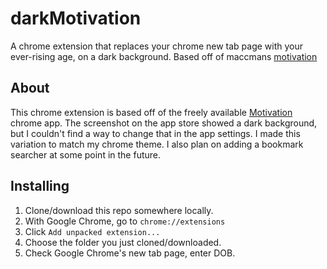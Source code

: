 darkMotivation
==============

A chrome extension that replaces your chrome new tab page with your ever-rising
age, on a dark background. Based off of maccmans [motivation](https://github.com/maccman/motivation)

## About

This chrome extension is based off of the freely available
[Motivation](https://chrome.google.com/webstore/detail/motivation/ofdgfpchbidcgncgfpdlpclnpaemakoj)
chrome app. The screenshot on the app store showed a dark background, but I
couldn't find a way to change that in the app settings. I made this variation
to match my chrome theme. I also plan on adding a bookmark searcher at some
point in the future.

## Installing

1.  Clone/download this repo somewhere locally.
2.  With Google Chrome, go to `chrome://extensions`
3.  Click `Add unpacked extension...`
4.  Choose the folder you just cloned/downloaded.
5.  Check Google Chrome's new tab page, enter DOB.
